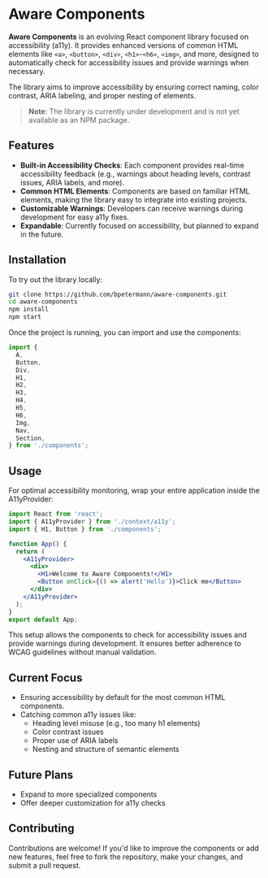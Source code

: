 # Aware Components

**Aware Components** is an evolving React component library focused on accessibility (a11y). It provides enhanced versions of common HTML elements like `<a>`, `<button>`, `<div>`, `<h1>`-`<h6>`, `<img>`, and more, designed to automatically check for accessibility issues and provide warnings when necessary.

The library aims to improve accessibility by ensuring correct naming, color contrast, ARIA labeling, and proper nesting of elements.

> **Note**: The library is currently under development and is not yet available as an NPM package.

## Features

- **Built-in Accessibility Checks**: Each component provides real-time accessibility feedback (e.g., warnings about heading levels, contrast issues, ARIA labels, and more).
- **Common HTML Elements**: Components are based on familiar HTML elements, making the library easy to integrate into existing projects.
- **Customizable Warnings**: Developers can receive warnings during development for easy a11y fixes.
- **Expandable**: Currently focused on accessibility, but planned to expand in the future.

## Installation

To try out the library locally:

```bash
git clone https://github.com/bpetermann/aware-components.git
cd aware-components
npm install
npm start
```

Once the project is running, you can import and use the components:

```jsx
import {
  A,
  Button,
  Div,
  H1,
  H2,
  H3,
  H4,
  H5,
  H6,
  Img,
  Nav,
  Section,
} from './components';
```

## Usage

For optimal accessibility monitoring, wrap your entire application inside the A11yProvider:

```jsx
import React from 'react';
import { A11yProvider } from './context/a11y';
import { H1, Button } from './components';

function App() {
  return (
    <A11yProvider>
      <div>
        <H1>Welcome to Aware Components!</H1>
        <Button onClick={() => alert('Hello')}>Click me</Button>
      </div>
    </A11yProvider>
  );
}
export default App;
```

This setup allows the components to check for accessibility issues and provide warnings during development. It ensures better adherence to WCAG guidelines without manual validation.

## Current Focus

- Ensuring accessibility by default for the most common HTML components.
- Catching common a11y issues like:
  - Heading level misuse (e.g., too many h1 elements)
  - Color contrast issues
  - Proper use of ARIA labels
  - Nesting and structure of semantic elements

##  Future Plans

- Expand to more specialized components
- Offer deeper customization for a11y checks

##  Contributing

Contributions are welcome! If you'd like to improve the components or add new features, feel free to fork the repository, make your changes, and submit a pull request.
